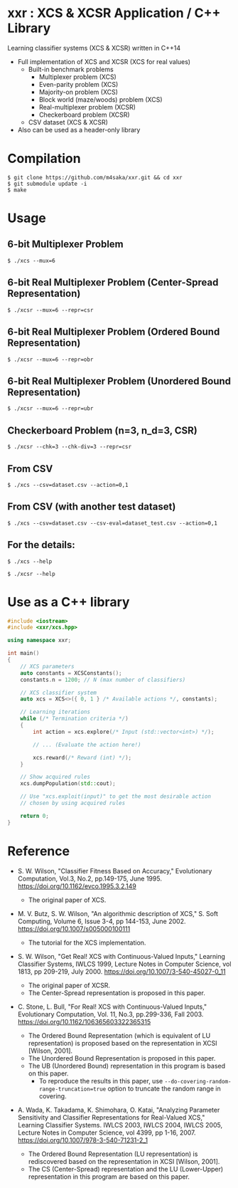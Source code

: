 # **xxr** : XCS &amp; XCSR Application / C++ Library
Learning classifier systems (XCS & XCSR) written in C++14

- Full implementation of XCS and XCSR (XCS for real values)
    - Built-in benchmark problems
        - Multiplexer problem (XCS)
        - Even-parity problem (XCS)
        - Majority-on problem (XCS)
        - Block world (maze/woods) problem (XCS)
        - Real-multiplexer problem (XCSR)
        - Checkerboard problem (XCSR)
    - CSV dataset (XCS & XCSR)
- Also can be used as a header-only library

# Compilation
```
$ git clone https://github.com/m4saka/xxr.git && cd xxr
$ git submodule update -i
$ make
```

# Usage

## 6-bit Multiplexer Problem
```
$ ./xcs --mux=6
```

## 6-bit Real Multiplexer Problem (Center-Spread Representation)
```
$ ./xcsr --mux=6 --repr=csr
```

## 6-bit Real Multiplexer Problem (Ordered Bound Representation)
```
$ ./xcsr --mux=6 --repr=obr
```

## 6-bit Real Multiplexer Problem (Unordered Bound Representation)
```
$ ./xcsr --mux=6 --repr=ubr
```

## Checkerboard Problem (n=3, n_d=3, CSR)
```
$ ./xcsr --chk=3 --chk-div=3 --repr=csr
```

## From CSV
```
$ ./xcs --csv=dataset.csv --action=0,1
```

## From CSV (with another test dataset)
```
$ ./xcs --csv=dataset.csv --csv-eval=dataset_test.csv --action=0,1
```

## For the details:
```
$ ./xcs --help
```
```
$ ./xcsr --help
```

# Use as a C++ library
```cpp
#include <iostream>
#include <xxr/xcs.hpp>

using namespace xxr;

int main()
{
    // XCS parameters
    auto constants = XCSConstants();
    constants.n = 1200; // N (max number of classifiers)

    // XCS classifier system
    auto xcs = XCS<>({ 0, 1 } /* Available actions */, constants);

    // Learning iterations
    while (/* Termination criteria */)
    {
        int action = xcs.explore(/* Input (std::vector<int>) */);

        // ... (Evaluate the action here!)

        xcs.reward(/* Reward (int) */);
    }

    // Show acquired rules
    xcs.dumpPopulation(std::cout);

    // Use "xcs.exploit(input)" to get the most desirable action
    // chosen by using acquired rules

    return 0;
}

```

# Reference

- S. W. Wilson, "Classifier Fitness Based on Accuracy," Evolutionary Computation, Vol.3, No.2, pp.149-175, June 1995. https://doi.org/10.1162/evco.1995.3.2.149
    - The original paper of XCS.
- M. V. Butz, S. W. Wilson, "An algorithmic description of XCS," S. Soft Computing, Volume 6, Issue 3-4, pp 144-153, June 2002. https://doi.org/10.1007/s005000100111
    - The tutorial for the XCS implementation.
- S. W. Wilson, "Get Real! XCS with Continuous-Valued Inputs," Learning Classifier Systems, IWLCS 1999, Lecture Notes in Computer Science, vol 1813, pp 209-219, July 2000. https://doi.org/10.1007/3-540-45027-0_11
    - The original paper of XCSR.
    - The Center-Spread representation is proposed in this paper.
- C. Stone, L. Bull, "For Real! XCS with Continuous-Valued Inputs," Evolutionary Computation, Vol. 11, No.3, pp.299-336, Fall 2003. https://doi.org/10.1162/106365603322365315
    - The Ordered Bound Representation (which is equivalent of LU representation) is proposed based on the representation in XCSI [Wilson, 2001].
    - The Unordered Bound Representation is proposed in this paper.
    - The UB (Unordered Bound) representation in this program is based on this paper.
        - To reproduce the results in this paper, use `--do-covering-random-range-truncation=true` option to truncate the random range in covering.

- A. Wada, K. Takadama, K. Shimohara, O. Katai, "Analyzing Parameter Sensitivity and Classifier Representations for Real-Valued XCS," Learning Classifier Systems. IWLCS 2003, IWLCS 2004, IWLCS 2005, Lecture Notes in Computer Science, vol 4399, pp 1-16, 2007. https://doi.org/10.1007/978-3-540-71231-2_1
    - The Ordered Bound Representation (LU representation) is rediscovered based on the representation in XCSI [Wilson, 2001].
    - The CS (Center-Spread) representation and the LU (Lower-Upper) representation in this program are based on this paper.
